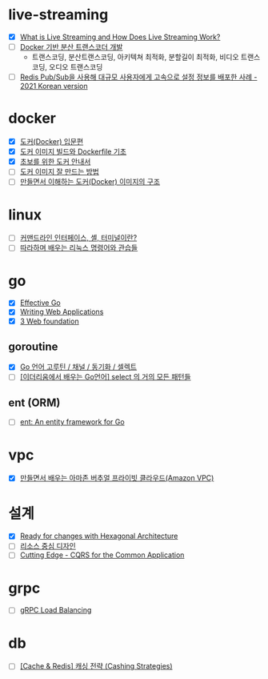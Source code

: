 # live-streaming

- [x] [What is Live Streaming and How Does Live Streaming Work?](https://ottverse.com/what-is-live-streaming-how-does-livestreaming-work/)
- [ ] [Docker 기반 분산 트랜스코더 개발](https://d2.naver.com/helloworld/3661677)
  - 트랜스코딩, 분산트랜스코딩, 아키텍쳐 최적화, 분할길이 최적화, 비디오 트랜스코딩, 오디오 트랜스코딩
- [ ] [Redis Pub/Sub을 사용해 대규모 사용자에게 고속으로 설정 정보를 배포한 사례 - 2021 Korean version](https://www.youtube.com/watch?v=CENLaIz2Yb8)

# docker

- [x] [도커(Docker) 입문편](https://www.44bits.io/ko/post/easy-deploy-with-docker)
- [x] [도커 이미지 빌드와 Dockerfile 기초](https://www.44bits.io/ko/post/building-docker-image-basic-commit-diff-and-dockerfile)
- [x] [초보를 위한 도커 안내서](https://subicura.com/2017/01/19/docker-guide-for-beginners-1.html)
- [ ] [도커 이미지 잘 만드는 방법](https://jonnung.dev/docker/2020/04/08/optimizing-docker-images/)
- [ ] [만들면서 이해하는 도커(Docker) 이미지의 구조](https://www.44bits.io/ko/post/how-docker-image-work)

# linux

- [ ] [커맨드라인 인터페이스, 셸, 터미널이란?](https://www.44bits.io/ko/keyword/command-line-interface-cli-shell-and-terminal)
- [ ] [따라하며 배우는 리눅스 명령어와 관습들](https://www.44bits.io/ko/post/linux-and-mac-command-line-survival-guide-for-beginner)

# go

- [x] [Effective Go](https://golang.org/doc/effective_go#web_server)
- [x] [Writing Web Applications](https://golang.org/doc/articles/wiki/#tmp_1/)
- [x] [3 Web foundation](https://astaxie.gitbooks.io/build-web-application-with-golang/content/en/03.0.html)

## goroutine

- [x] [Go 언어 고루틴 / 채널 / 동기화 / 셀렉트](https://judo0179.tistory.com/88)
- [ ] [[이더리움에서 배우는 Go언어] select 의 거의 모든 패턴들](https://hamait.tistory.com/1017)

## ent (ORM)

- [ ] [ent: An entity framework for Go](https://entgo.io/docs/getting-started)

# vpc

- [x] [만들면서 배우는 아마존 버추얼 프라이빗 클라우드(Amazon VPC)](https://www.44bits.io/ko/post/understanding_aws_vpc#%EB%93%A4%EC%96%B4%EA%B0%80%EB%A9%B0-%EC%95%84%EB%A7%88%EC%A1%B4-vpc%EB%A5%BC-%EA%BC%AD-%EC%9D%B4%ED%95%B4%ED%95%B4%EC%95%BC%ED%95%98%EB%82%98%EC%9A%94)

# 설계

- [x] [Ready for changes with Hexagonal Architecture](https://netflixtechblog.com/ready-for-changes-with-hexagonal-architecture-b315ec967749)
- [ ] [리소스 중심 디자인](https://cloud.google.com/apis/design/resources#resources)
- [ ] [Cutting Edge - CQRS for the Common Application](https://docs.microsoft.com/en-us/archive/msdn-magazine/2015/june/cutting-edge-cqrs-for-the-common-application)

# grpc

- [ ] [gRPC Load Balancing](https://grpc.io/blog/grpc-load-balancing/)

# db

- [ ] [[Cache & Redis] 캐싱 전략 (Cashing Strategies)](https://sabarada.tistory.com/142)
